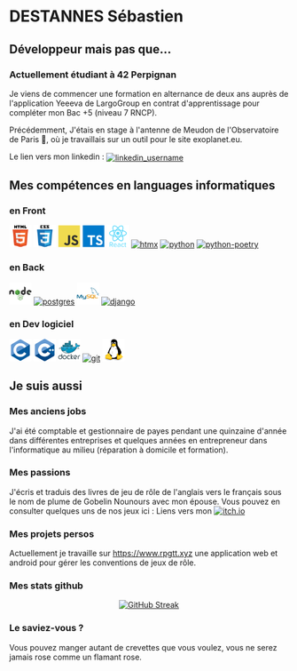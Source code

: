 # DESTANNES Sébastien
## Développeur mais pas que...
### Actuellement étudiant à 42 Perpignan
<p dir="auto">Je viens de commencer une formation en alternance de deux ans auprès de l'application Yeeeva de LargoGroup en contrat d'apprentissage pour compléter mon Bac +5 (niveau 7 RNCP).</p>
<p dir="auto">Précédemment, J'étais en stage à l'antenne de Meudon de l'Observatoire de Paris 🔭, où je travaillais sur un outil pour le site exoplanet.eu.
</p>
<p>Le lien vers mon linkedin : <a href="https://www.linkedin.com/in/sébastien-destannes-9606b9212/" target="blank"><img align="center" src="https://raw.githubusercontent.com/rahuldkjain/github-profile-readme-generator/master/src/images/icons/Social/linked-in-alt.svg" alt="linkedin_username" height="20" width="30" /></a></p>

## Mes compétences en languages informatiques
### en Front
<a href="https://www.w3.org/html/" target="_blank" rel="noreferrer"><img src="https://raw.githubusercontent.com/devicons/devicon/master/icons/html5/html5-original-wordmark.svg" alt="html5" width="40" height="40"/></a>
<a href="https://www.w3schools.com/css/" target="_blank" rel="noreferrer"><img src="https://raw.githubusercontent.com/devicons/devicon/master/icons/css3/css3-original-wordmark.svg" alt="css3" width="40" height="40"/></a>
<a href="https://developer.mozilla.org/en-US/docs/Web/JavaScript" target="_blank" rel="noreferrer"><img src="https://raw.githubusercontent.com/devicons/devicon/master/icons/javascript/javascript-original.svg" alt="javascript" width="40" height="40"/></a>
<a href="https://www.typescriptlang.org/" target="_blank" rel="noreferrer"><img src="https://raw.githubusercontent.com/devicons/devicon/master/icons/typescript/typescript-original.svg" alt="typescript" width="40" height="40"/></a>
<a href="https://reactjs.org/" target="_blank" rel="noreferrer"><img src="https://raw.githubusercontent.com/devicons/devicon/master/icons/react/react-original-wordmark.svg" alt="react" width="40" height="40"/></a>
<a href="https://htmx.org/" target="_blank" rel="noreferrer"><img src="https://styles.redditmedia.com/t5_2u59z4/styles/communityIcon_3wi5tbhd61181.png" alt="htmx" width="40" height="40"/></a>
<a href="https://python.org/" target="_blank" rel="noreferrer"><img src="https://www.python.org/static/img/python-logo.png" alt="python" width="40" height="40"/></a>
<a href="https://python-poetry.org/" target="_blank" rel="noreferrer"><img src="https://python-poetry.org/images/logo-origami.svg" alt="python-poetry" width="40" height="40"/></a>

### en Back
<a href="https://nodejs.org" target="_blank" rel="noreferrer"><img src="https://raw.githubusercontent.com/devicons/devicon/master/icons/nodejs/nodejs-original-wordmark.svg" alt="nodejs" width="40" height="40"/></a>
<a href="https://www.postgresql.org/" target="_blank" rel="noreferrer"><img src="https://www.postgresql.org/media/img/about/press/elephant.png" alt="postgres" width="40" height="40"/></a>
<a href="https://www.mysql.com/" target="_blank" rel="noreferrer"><img src="https://raw.githubusercontent.com/devicons/devicon/master/icons/mysql/mysql-original-wordmark.svg" alt="mysql" width="40" height="40"/></a>
<a href="https://www.djangoproject.com/" target="_blank" rel="noreferrer"><img src="https://www.djangoproject.com/m/img/logos/django-logo-negative.svg" alt="django" width="40" height="40"/></a>

### en Dev logiciel
<a href="https://www.cprogramming.com/" target="_blank" rel="noreferrer"><img src="https://raw.githubusercontent.com/devicons/devicon/master/icons/c/c-original.svg" alt="c" width="40" height="40"/></a>
<a href="https://www.w3schools.com/cpp/" target="_blank" rel="noreferrer"><img src="https://raw.githubusercontent.com/devicons/devicon/master/icons/cplusplus/cplusplus-original.svg" alt="cplusplus" width="40" height="40"/></a>
<a href="https://www.docker.com/" target="_blank" rel="noreferrer"><img src="https://raw.githubusercontent.com/devicons/devicon/master/icons/docker/docker-original-wordmark.svg" alt="docker" width="40" height="40"/></a>
<a href="https://git-scm.com/" target="_blank" rel="noreferrer"><img src="https://www.vectorlogo.zone/logos/git-scm/git-scm-icon.svg" alt="git" width="40" height="40"/></a>
<a href="https://www.linux.org/" target="_blank" rel="noreferrer"><img src="https://raw.githubusercontent.com/devicons/devicon/master/icons/linux/linux-original.svg" alt="linux" width="40" height="40"/></a>
## Je suis aussi
### Mes anciens jobs
J'ai été comptable et gestionnaire de payes pendant une quinzaine d'année dans différentes entreprises et quelques années en entrepreneur dans l'informatique au milieu (réparation à domicile et formation).
### Mes passions
J'écris et traduis des livres de jeu de rôle de l'anglais vers le français sous le nom de plume de Gobelin Nounours avec mon épouse. Vous pouvez en consulter quelques uns de nos jeux ici :
Liens vers mon <a href="https://gobelin-nounours.itch.io/" target="_blank" rel="noreferrer"><img src="https://static.itch.io/images/itchio-textless-white.svg" alt="itch.io" width="40" height="40"/></a>
### Mes projets persos
Actuellement je travaille sur https://www.rpgtt.xyz une application web et android pour gérer les conventions de jeux de rôle.
### Mes stats github
<p align="center"><a href="https://git.io/streak-stats"><img src="https://github-readme-streak-stats.herokuapp.com?user=Nours42&theme=dark&locale=fr" alt="GitHub Streak" /></a></p>

### Le saviez-vous ?
Vous pouvez manger autant de crevettes que vous voulez, vous ne serez jamais rose comme un flamant rose.
